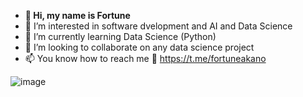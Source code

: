 - **👋 Hi, my name is Fortune**
- 👀 I’m interested in software dvelopment and AI and Data Science
- 🌱 I’m currently learning Data Science (Python)
- 💞️ I’m looking to collaborate on any data science project
- 📫 You know how to reach me 👀 https://t.me/fortuneakano

<!---
Chibueze-0k/Chibueze-0k is a ✨ special ✨ repository because its `README.md` (this file) appears on your GitHub profile.
You can click the Preview link to take a look at your changes.
--->
![image](https://user-images.githubusercontent.com/70198021/215142756-c6b8ea8d-72f4-4b02-bcbe-87b1d14c6de3.png)

